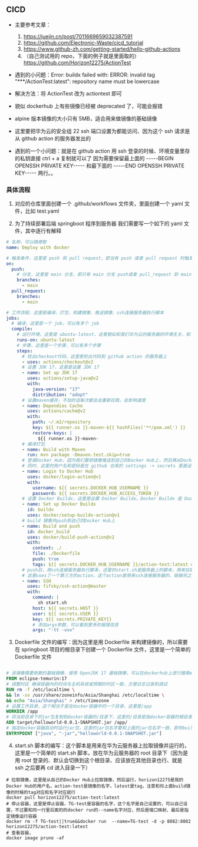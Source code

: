 ## CICD

- 主要参考文章：

  1. https://juejin.cn/post/7011669659032387591
  2. https://github.com/Electronic-Waste/cicd_tutorial
  3. https://www.github-zh.com/getting-started/hello-github-actions
  4. （自己测试用的 repo，下面的例子就是里面取的）https://github.com/Horizon12275/ActionTest

- 遇到的小问题：Error: buildx failed with: ERROR: invalid tag "\*\*\*/ActionTest:latest": repository name must be lowercase
- 解决方法：将 ActionTest 改为 actiontest 即可

- 貌似 dockerhub 上有些镜像已经被 deprecated 了，可能会报错

- alpine 版本镜像的大小只有 5MB，适合用来做镜像的基础镜像

- 这里要把华为云的安全组 22 ssh 端口设置为都能访问、因为这个 ssh 请求是从 github action 的服务器发出的

- 遇到的一个小问题：就是在 github action 用 ssh 登录的时候、环境变量里存的私钥直接 ctrl + a 复制就可以了 因为需要保留最上面的 -----BEGIN OPENSSH PRIVATE KEY----- 和最下面的 -----END OPENSSH PRIVATE KEY----- 两行。。

### 具体流程

1. 对应的仓库里面创建一个 .github/workflows 文件夹，里面创建一个 yaml 文件，比如 test.yaml

2. 为了持续部署后端 springboot 程序到服务器 我们需要写一个如下的 yaml 文件，其中逐行有解释

```yaml
# 名称，可以随便取
name: Deploy with docker

# 触发条件，这里是 push 和 pull request，即当有 push 或者 pull request 时触发
on:
  push:
    # 分支，这里是 main 分支，即只有 main 分支 push或者 pull_request 到 main 时触发
    branches:
      - main
  pull_request:
    branches:
      - main

# 工作流程，这里是编译、打包、构建镜像、推送镜像、ssh连接服务器执行脚本
jobs:
  # 编译，这里是一个 job，可以有多个 job
  compile:
    # 运行环境，这里是 ubuntu-latest，这里貌似和我们华为云的服务器的环境无关，和 github action 的服务器有关，因为这段代码是在 github action 的服务器上运行的
    runs-on: ubuntu-latest
    # 步骤，这里是一个步骤，可以有多个步骤
    steps:
      # 检出checkout代码，这里是检出代码到 github action 的服务器上
      - uses: actions/checkout@v2
      # 设置 JDK 17，这里是设置 JDK 17
      - name: Set up JDK 17
        uses: actions/setup-java@v2
        with:
          java-version: "17"
          distribution: "adopt"
      # 设置maven缓存，不加的话每次都会去重新拉取，会影响速度
      - name: Dependies Cache
        uses: actions/cache@v2
        with:
          path: ~/.m2/repository
          key: ${{ runner.os }}-maven-${{ hashFiles('**/pom.xml') }}
          restore-keys: |
            ${{ runner.os }}-maven-
      # 编译打包
      - name: Build with Maven
        run: mvn package -Dmaven.test.skip=true
      # 登录Docker Hub，因为我们要把镜像推送到自己的Docker Hub上，然后再从Docker Hub上拉取到华为云服务器上，还有一个方法是直接构建镜像然后推送到华为云的镜像仓库上，这里是第一种方法
      # 同时、这里的用户名和密码是在 github 仓库的 settings -> secrets 里面设置的、相当于github action的环境变量
      - name: Login to Docker Hub
        uses: docker/login-action@v1
        with:
          username: ${{ secrets.DOCKER_HUB_USERNAME }}
          password: ${{ secrets.DOCKER_HUB_ACCESS_TOKEN }}
      # 设置 Docker Buildx，这里是设置 Docker Buildx。Docker Buildx 是 Docker 的一个扩展工具，用于构建多平台镜像。
      - name: Set up Docker Buildx
        id: buildx
        uses: docker/setup-buildx-action@v1
      # build 镜像并push到自己的Docker Hub上
      - name: Build and push
        id: docker_build
        uses: docker/build-push-action@v2
        with:
          context: ./
          file: ./Dockerfile
          push: true
          tags: ${{ secrets.DOCKER_HUB_USERNAME }}/action-test:latest # 这里是镜像的tag，action-test:latest里面的action-test是镜像的名字，latest是tag，都可以自己设置，不过这里记得要对应到dockerfile里面的镜像名字
      # push后，用ssh连接服务器执行脚本，这里的start.sh是服务器上的脚本，用来拉取镜像并运行，我这里放在了root目录下，同样、这里的HOST、USER、PRIVATE_KEY是在 github 仓库的 settings -> secrets 里面设置的、相当于github action的环境变量
      # 这里uses了一个第三方的action，这个action是用来ssh连接服务器的，链接完之后的command是链接之后要执行的命令
      - name: SSH
        uses: fifsky/ssh-action@master
        with:
          command: |
            sh start.sh
          host: ${{ secrets.HOST }}
          user: ${{ secrets.USER }}
          key: ${{ secrets.PRIVATE_KEY}}
          # 添加args参数，可以看到更多的报错信息
          args: "-tt -vvv"
```

3. Dockerfile 文件的编写：因为这里是用 Dockerfile 来构建镜像的，所以需要在 springboot 项目的根目录下创建一个 Dockerfile 文件，这里是一个简单的 Dockerfile 文件

```dockerfile

# 该镜像需要依赖的基础镜像，使用 OpenJDK 17 基础镜像，可以在dockerhub上进行搜索eclipse-temurin查询对应的用法 https://hub.docker.com/
FROM eclipse-temurin:17
# 调整时区 确保容器内的时间与主机系统或预期的时区一致，方便日志记录和调试
RUN rm -f /etc/localtime \
&& ln -sv /usr/share/zoneinfo/Asia/Shanghai /etc/localtime \
&& echo "Asia/Shanghai" > /etc/timezone
# 设置工作目录，这个相当于是在docker容器中的一个目录，这里是/app
WORKDIR /app
# 将当前目录下的jar包复制到docker容器的/目录下，这里的/目录是指docker容器的根目录，这里的jar包是在target中build出来的jar包，名字和build出来的jar包名字一致
ADD target/helloworld-0.0.1-SNAPSHOT.jar /app/
# 指定docker容器启动时运行jar包，这里的jar包名字要和上面的jar包名字一致，即你build出来target中的jar包名字
ENTRYPOINT ["java", "-jar","helloworld-0.0.1-SNAPSHOT.jar"]

```

4. start.sh 脚本的编写：这个脚本是用来在华为云服务器上拉取镜像并运行的，这里是一个简单的 start.sh 脚本，放在华为云服务器的 root 目录下（因为是用 root 登录的、默认会切换到这个根目录、应该放在其他目录也行、就是 ssh 之后要再 cd 进入目录一下）

```shell
# 拉取镜像，这里是从自己的Docker Hub上拉取镜像，然后运行，horizon12275是我的Docker Hub的用户名，action-test是镜像的名字，latest是tag，注意和你上面build镜像的时候的tag对应和名字对应就行
docker pull horizon12275/action-test:latest
# 停止容器，这里是停止容器，TG-test是容器的名字，这个名字是自己设置的，可以自己设置，不过要和同一行里后面的的docker run的--name名字对应，然后是端口映射、最后是指定镜像运行容器
docker rm -f TG-test||true&&docker run  --name=TG-test -d -p 8082:8082 horizon12275/action-test:latest
# 查看容器，
docker image prune -af
```
